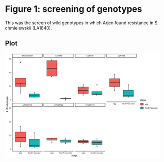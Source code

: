 # Figure 1: screening of genotypes

This was the screen of wild genotypes in which Arjen found resistance in S. chmielewskii (LA1840). 


## Plot

<img src="./plot_eggs_nymphs.png" width="600px" alt="Number of eggs and nymphs per genotype">